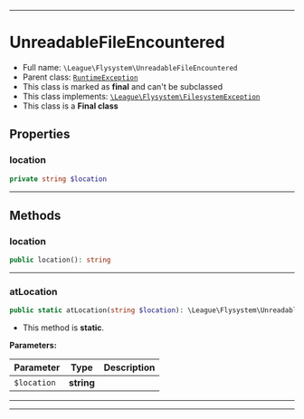 ***

# UnreadableFileEncountered





* Full name: `\League\Flysystem\UnreadableFileEncountered`
* Parent class: [`RuntimeException`](../../RuntimeException.md)
* This class is marked as **final** and can't be subclassed
* This class implements:
[`\League\Flysystem\FilesystemException`](./FilesystemException.md)
* This class is a **Final class**



## Properties


### location



```php
private string $location
```






***

## Methods


### location



```php
public location(): string
```











***

### atLocation



```php
public static atLocation(string $location): \League\Flysystem\UnreadableFileEncountered
```



* This method is **static**.




**Parameters:**

| Parameter | Type | Description |
|-----------|------|-------------|
| `$location` | **string** |  |




***


***

